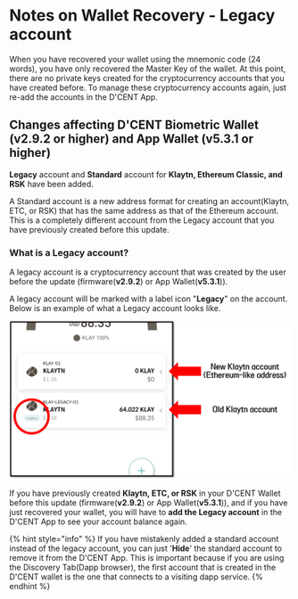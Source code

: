 # Notes on Wallet Recovery - Legacy account

When you have recovered your wallet using the mnemonic code \(24 words\), you have only recovered the Master Key of the wallet. At this point, there are no private keys created for the cryptocurrency accounts that you have created before. To manage these cryptocurrency accounts again, just re-add the accounts in the D'CENT App. 

## Changes affecting D'CENT Biometric Wallet \(**v2.9.2 or higher**\) and App Wallet \(**v5.3.1 or higher**\) 

**Legacy** account and **Standard** account for **Klaytn, Ethereum Classic, and RSK** have been added.

A Standard account is a new address format for creating an account\(Klaytn, ETC, or RSK\) that has the same address as that of the Ethereum account. This is a completely different account from the Legacy account that you have previously created before this update.

### What is a Legacy account?

A legacy account is a cryptocurrency account that was created by the user before the update \(firmware\(**v2.9.2**\) or App Wallet\(**v5.3.1**\)\).

A legacy account will be marked with a label icon "**Legacy**" on the account. Below is an example of what a Legacy account looks like.

![](../.gitbook/assets/old-accounts.png)

If you have previously created **Klaytn, ETC, or RSK** in your D'CENT Wallet before this update \(firmware\(**v2.9.2**\) or App Wallet\(**v5.3.1**\)\), and if you have just recovered your wallet, you will have to **add the Legacy account** in the D'CENT App to see your account balance again.

{% hint style="info" %}
If you have mistakenly added a standard account instead of the legacy account, you can just '**Hide**' the standard account to remove it from the D'CENT App. This is important because if you are using the Discovery Tab\(Dapp browser\), the first account that is created in the D'CENT wallet is the one that connects to a visiting dapp service.
{% endhint %}



